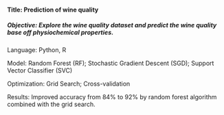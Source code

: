 
#### Title: Prediction of wine quality

##### Objective: Explore the wine quality dataset and predict the wine quality base off physiochemical properties. 

Language: Python, R

Model: Random Forest (RF); Stochastic Gradient Descent (SGD); Support Vector Classifier (SVC)

Optimization: Grid Search; Cross-validation

Results: Improved accuracy from 84% to 92% by random forest algorithm combined with the grid search. 

